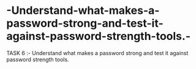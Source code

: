 # -Understand-what-makes-a-password-strong-and-test-it-against-password-strength-tools.-
TASK 6 :- Understand what makes a password strong and test it against password strength tools.  
